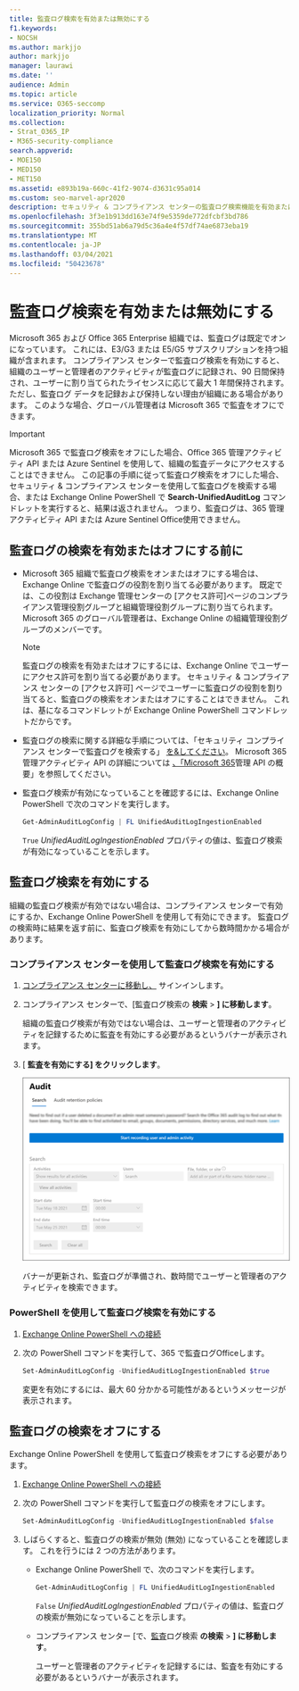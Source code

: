 ```yaml
---
title: 監査ログ検索を有効または無効にする
f1.keywords:
- NOCSH
ms.author: markjjo
author: markjjo
manager: laurawi
ms.date: ''
audience: Admin
ms.topic: article
ms.service: O365-seccomp
localization_priority: Normal
ms.collection:
- Strat_O365_IP
- M365-security-compliance
search.appverid:
- MOE150
- MED150
- MET150
ms.assetid: e893b19a-660c-41f2-9074-d3631c95a014
ms.custom: seo-marvel-apr2020
description: セキュリティ & コンプライアンス センターの監査ログ検索機能を有効または無効にして、管理者が監査ログを検索する機能を有効または無効にする方法。
ms.openlocfilehash: 3f3e1b913dd163e74f9e5359de772dfcbf3bd786
ms.sourcegitcommit: 355bd51ab6a79d5c36a4e4f57df74ae6873eba19
ms.translationtype: MT
ms.contentlocale: ja-JP
ms.lasthandoff: 03/04/2021
ms.locfileid: "50423678"
---
```

# <a name="turn-audit-log-search-on-or-off"></a>監査ログ検索を有効または無効にする

Microsoft 365 および Office 365 Enterprise 組織では、監査ログは既定でオンになっています。 これには、E3/G3 または E5/G5 サブスクリプションを持つ組織が含まれます。 コンプライアンス センターで監査ログ検索を有効にすると、組織のユーザーと管理者のアクティビティが監査ログに記録され、90 日間保持され、ユーザーに割り当てられたライセンスに応じて最大 1 年間保持されます。 ただし、監査ログ データを記録および保持しない理由が組織にある場合があります。 このような場合、グローバル管理者は Microsoft 365 で監査をオフにできます。

> [!IMPORTANT]
> Microsoft 365 で監査ログ検索をオフにした場合、Office 365 管理アクティビティ API または Azure Sentinel を使用して、組織の監査データにアクセスすることはできません。 この記事の手順に従って監査ログ検索をオフにした場合、セキュリティ & コンプライアンス センターを使用して監査ログを検索する場合、または Exchange Online PowerShell で **Search-UnifiedAuditLog** コマンドレットを実行すると、結果は返されません。 つまり、監査ログは、365 管理アクティビティ API または Azure Sentinel Office使用できません。
  
## <a name="before-you-turn-audit-log-search-on-or-off"></a>監査ログの検索を有効またはオフにする前に

- Microsoft 365 組織で監査ログ検索をオンまたはオフにする場合は、Exchange Online で監査ログの役割を割り当てる必要があります。 既定では、この役割は Exchange 管理センターの [アクセス許可]ページのコンプライアンス管理役割グループと組織管理役割グループに割り当てられます。 Microsoft 365 のグローバル管理者は、Exchange Online の組織管理役割グループのメンバーです。 
    
    > [!NOTE]
    > 監査ログの検索を有効またはオフにするには、Exchange Online でユーザーにアクセス許可を割り当てる必要があります。 セキュリティ & コンプライアンス センターの [アクセス許可] ページでユーザーに監査ログの役割を割り当てると、監査ログの検索をオンまたはオフにすることはできません。 これは、基になるコマンドレットが Exchange Online PowerShell コマンドレットだからです。 
    
- 監査ログの検索に関する詳細な手順については、「セキュリティ コンプライアンス センターで監査ログを検索する」 [を&してください](search-the-audit-log-in-security-and-compliance.md)。 Microsoft 365 管理アクティビティ API の詳細については [、「Microsoft 365](https://docs.microsoft.com/office/office-365-management-api/get-started-with-office-365-management-apis)管理 API の概要」を参照してください。

- 監査ログ検索が有効になっていることを確認するには、Exchange Online PowerShell で次のコマンドを実行します。

    ```powershell
    Get-AdminAuditLogConfig | FL UnifiedAuditLogIngestionEnabled
    ```

    `True` _UnifiedAuditLogIngestionEnabled_ プロパティの値は、監査ログ検索が有効になっていることを示します。 
    
## <a name="turn-on-audit-log-search"></a>監査ログ検索を有効にする

組織の監査ログ検索が有効ではない場合は、コンプライアンス センターで有効にするか、Exchange Online PowerShell を使用して有効にできます。 監査ログの検索時に結果を返す前に、監査ログ検索を有効にしてから数時間かかる場合があります。
  
### <a name="use-the-compliance-center-to-turn-on-audit-log-search"></a>コンプライアンス センターを使用して監査ログ検索を有効にする

1. [コンプライアンス センターに移動し、](https://protection.office.com) サインインします。

2. コンプライアンス センターで、[監査ログ検索の **検索**  >  **] に移動します**。

   組織の監査ログ検索が有効ではない場合は、ユーザーと管理者のアクティビティを記録するために監査を有効にする必要があるというバナーが表示されます。

3. [ **監査を有効にする] をクリックします**。

    ![[監査を有効にする] をクリックします。](../media/39a9d35f-88d0-4bbe-a962-0be2f838e2bf.png)
  
    バナーが更新され、監査ログが準備され、数時間でユーザーと管理者のアクティビティを検索できます。

### <a name="use-powershell-to-turn-on-audit-log-search"></a>PowerShell を使用して監査ログ検索を有効にする

1. [Exchange Online PowerShell への接続](https://docs.microsoft.com/powershell/exchange/connect-to-exchange-online-powershell)

2. 次の PowerShell コマンドを実行して、365 で監査ログOfficeします。

    ```powershell
    Set-AdminAuditLogConfig -UnifiedAuditLogIngestionEnabled $true
    ```

    変更を有効にするには、最大 60 分かかる可能性があるというメッセージが表示されます。
  
## <a name="turn-off-audit-log-search"></a>監査ログの検索をオフにする

Exchange Online PowerShell を使用して監査ログ検索をオフにする必要があります。
  
1. [Exchange Online PowerShell への接続](https://docs.microsoft.com/powershell/exchange/connect-to-exchange-online-powershell)

2. 次の PowerShell コマンドを実行して監査ログの検索をオフにします。

    ```powershell
    Set-AdminAuditLogConfig -UnifiedAuditLogIngestionEnabled $false
    ```

3. しばらくすると、監査ログの検索が無効 (無効) になっていることを確認します。 これを行うには 2 つの方法があります。

    - Exchange Online PowerShell で、次のコマンドを実行します。

      ```powershell
      Get-AdminAuditLogConfig | FL UnifiedAuditLogIngestionEnabled
      ```

      `False` _UnifiedAuditLogIngestionEnabled_ プロパティの値は、監査ログの検索が無効になっていることを示します。 

    - コンプライアンス センター [で、[監査](https://protection.office.com)ログ検索 **の検索** \> **] に移動します**。

      ユーザーと管理者のアクティビティを記録するには、監査を有効にする必要があるというバナーが表示されます。
